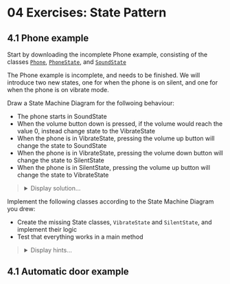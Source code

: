 # 04 Exercises: State Pattern

## 4.1 Phone example

Start by downloading the incomplete Phone example, consisting of the classes [`Phone`](https://github.com/MichaelViuff/SDJ2/blob/main/04%20State%20Pattern/Examples/Phone.java), [`PhoneState`](https://github.com/MichaelViuff/SDJ2/blob/main/04%20State%20Pattern/Examples/PhoneState.java), and [`SoundState`](https://github.com/MichaelViuff/SDJ2/blob/main/04%20State%20Pattern/Examples/SoundState.java)

The Phone example is incomplete, and needs to be finished.
We will introduce two new states, one for when the phone is on silent, and one for when the phone is on vibrate mode.

Draw a State Machine Diagram for the follwoing behaviour:
 - The phone starts in SoundState
 - When the volume button down is pressed, if the volume would reach the value 0, instead change state to the VibrateState
 - When the phone is in VibrateState, pressing the volume up button will change the state to SoundState
 - When the phone is in VibrateState, pressing the volume down button will change the state to SilentState
 - When the phone is in SilentState, pressing the volume up button will change the state to VibrateState

<blockquote>
<details>
<summary>Display solution...</summary>
 ![Phone State Machine](https://github.com/MichaelViuff/SDJ2/blob/main/04%20State%20Pattern/Images/PhoneStateMachine.PNG)
</details>
</blockquote>

Implement the following classes according to the State Machine Diagram you drew:
 - Create the missing State classes, `VibrateState` and `SilentState`, and implement their logic
 - Test that everything works in a main method

<blockquote>
<details>
<summary>Display hints...</summary>
<p>
  You can duplicate most of the code from the <code>Car</code> class. You will need to make changes in the <code>setLight()</code> method, so that the <code>Taxi</code> acts like instructed. You will also need to make a few changes in the <code>TrafficLight</code> and <code>Main</code> class.
</p>
<details>
<summary>Display solution...</summary>

```java
public class Taxi
{
    private String previousLight;
    private int id;

    public Taxi(int id)
    {
        this.id = id;
    }

    public void setLight(String currentLight)
    {
        if("GREEN".equals(currentLight))
        {
            System.out.println("Taxi " + id + " drives");
        }
        else if("YELLOW".equals(currentLight))
        {
            if("RED".equals(previousLight))
            {
                System.out.println("Taxi " + id + " turns engine on");
            }
            else
            {
                System.out.println("Taxi " + id + " drives");
            }
        }
        else if("RED".equals(currentLight))
        {
            System.out.println("Taxi " + id + " stops");
        }
        previousLight = currentLight;
    }
}
```
</details>
</details>
</blockquote>


## 4.1 Automatic door example

</details>
</details>
</blockquote>
